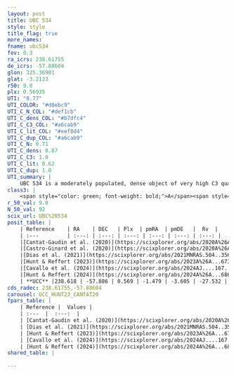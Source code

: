 ```yaml
---
layout: post
title: UBC 534
style: style
title_flag: true
more_names: 
fname: ubc534
fov: 0.3
ra_icrs: 238.61755
de_icrs: -57.88604
glon: 325.36901
glat: -3.2133
r50: 9.0
plx: 0.56935
UTI: "0.77"
UTI_COLOR: "#d0ebc9"
UTI_C_N_COL: "#def1cb"
UTI_C_dens_COL: "#b7dfc4"
UTI_C_C3_COL: "#a6cab9"
UTI_C_lit_COL: "#eef8d4"
UTI_C_dup_COL: "#a6cab9"
UTI_C_N: 0.71
UTI_C_dens: 0.87
UTI_C_C3: 1.0
UTI_C_lit: 0.62
UTI_C_dup: 1.0
UTI_summary: |
    UBC 534 is a moderately populated, dense object of very high C3 quality. It is moderately studied in the literature.
class3: |
    <span style="color: green; font-weight: bold;">A</span><span style="color: green; font-weight: bold;">A</span>
r_50_val: 9.0
N_50_val: 92
scix_url: UBC%20534
posit_table: |
    | Reference    | RA    | DEC   | Plx  | pmRA  | pmDE   |  Rv  |
    | :---         | :---: | :---: | :---: | :---: | :---: | :---: |
    |[Cantat-Gaudin et al. (2020)](https://scixplorer.org/abs/2020A%26A...640A...1C) | 238.697 | -57.868 | 0.565 | -1.443 | -3.598 | -- |
    |[Castro-Ginard et al. (2020)](https://scixplorer.org/abs/2020A%26A...635A..45C) | 238.695 | -57.879 | 0.565 | -1.443 | -3.608 | -- |
    |[Dias et al. (2021)](https://scixplorer.org/abs/2021MNRAS.504..356D) | 238.657 | -57.868 | 0.57 | -1.445 | -3.612 | -- |
    |[Hunt & Reffert (2023)](https://scixplorer.org/abs/2023A%26A...673A.114H) | 238.578 | -57.9 | 0.568 | -1.518 | -3.584 | -31.434 |
    |[Cavallo et al. (2024)](https://scixplorer.org/abs/2024AJ....167...12C) | 238.6 | -57.883 | 0.57 | -- | -- | -- |
    |[Hunt & Reffert (2024)](https://scixplorer.org/abs/2024A%26A...686A..42H) | 238.578 | -57.9 | 0.568 | -1.518 | -3.584 | -31.434 |
    | **UCC** |238.618 | -57.886 | 0.569 | -1.479 | -3.605 | -27.532 | 
cds_radec: 238.61755,-57.88604
carousel: UCC_HUNT23_CANTAT20
fpars_table: |
    | Reference |  Values |
    | :---  |  :---:  |
    | [Cantat-Gaudin et al. (2020)](https://scixplorer.org/abs/2020A%26A...640A...1C) | `AVNN=0.95, DMNN=11.06, AgeNN=7.92` |
    | [Dias et al. (2021)](https://scixplorer.org/abs/2021MNRAS.504..356D) | `Av=1.399, Dist=1710, logage=7.688, [Fe/H]=0.258` |
    | [Hunt & Reffert (2023)](https://scixplorer.org/abs/2023A%26A...673A.114H) | `AV50=1.567, diffAV50=1.774, MOD50=11.075, logAge50=8.033` |
    | [Cavallo et al. (2024)](https://scixplorer.org/abs/2024AJ....167...12C) | `AV50=1.51, dMod50=11.13, logAge50=8.18, [Fe/H]50=0.12` |
    | [Hunt & Reffert (2024)](https://scixplorer.org/abs/2024A%26A...686A..42H) | `MassJ=666.551` |
shared_table: |
    
---
```

